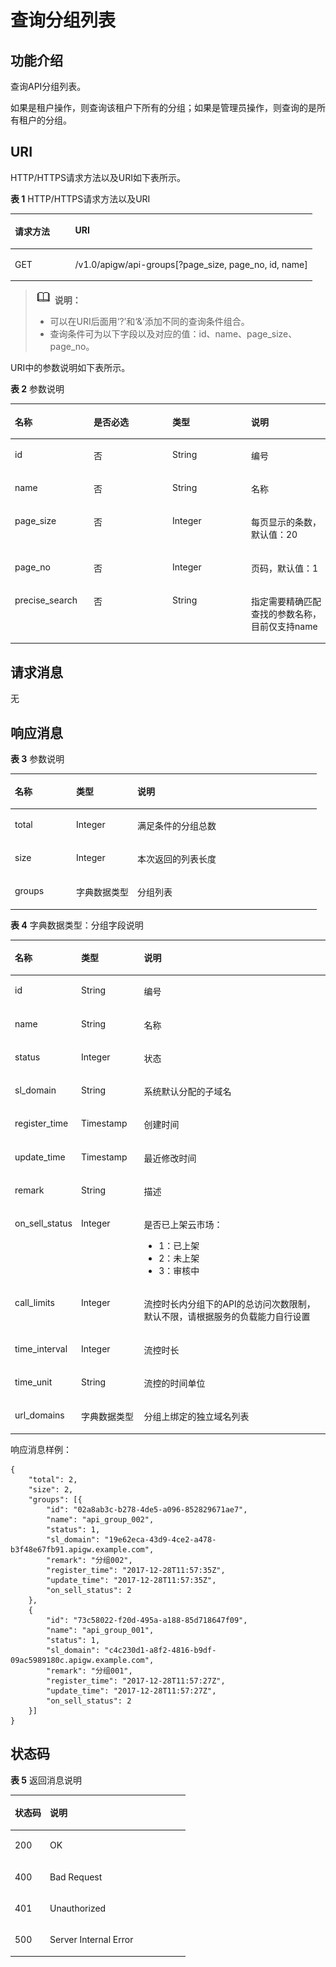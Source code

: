 # 查询分组列表<a name="apig-zh-api-180713022"></a>

## 功能介绍<a name="section46949754"></a>

查询API分组列表。

如果是租户操作，则查询该租户下所有的分组；如果是管理员操作，则查询的是所有租户的分组。

## URI<a name="section19894605"></a>

HTTP/HTTPS请求方法以及URI如下表所示。

**表 1**  HTTP/HTTPS请求方法以及URI

<a name="table51530049"></a>
<table><thead align="left"><tr id="row67004532"><th class="cellrowborder" valign="top" width="20%" id="mcps1.2.3.1.1"><p id="p58658025"><a name="p58658025"></a><a name="p58658025"></a>请求方法</p>
</th>
<th class="cellrowborder" valign="top" width="80%" id="mcps1.2.3.1.2"><p id="p53679570"><a name="p53679570"></a><a name="p53679570"></a>URI</p>
</th>
</tr>
</thead>
<tbody><tr id="row53077912"><td class="cellrowborder" valign="top" width="20%" headers="mcps1.2.3.1.1 "><p id="p4343586"><a name="p4343586"></a><a name="p4343586"></a>GET</p>
</td>
<td class="cellrowborder" valign="top" width="80%" headers="mcps1.2.3.1.2 "><p id="p16286168"><a name="p16286168"></a><a name="p16286168"></a>/v1.0/apigw/api-groups[?page_size, page_no, id, name]</p>
</td>
</tr>
</tbody>
</table>

>![](public_sys-resources/icon-note.gif) **说明：**   
>-   可以在URI后面用‘?’和‘&’添加不同的查询条件组合。  
>-   查询条件可为以下字段以及对应的值：id、name、page\_size、page\_no。  

URI中的参数说明如下表所示。

**表 2**  参数说明

<a name="table40608407"></a>
<table><thead align="left"><tr id="row2467029"><th class="cellrowborder" valign="top" width="25%" id="mcps1.2.5.1.1"><p id="p65611664"><a name="p65611664"></a><a name="p65611664"></a>名称</p>
</th>
<th class="cellrowborder" valign="top" width="25%" id="mcps1.2.5.1.2"><p id="p12944543"><a name="p12944543"></a><a name="p12944543"></a>是否必选</p>
</th>
<th class="cellrowborder" valign="top" width="25%" id="mcps1.2.5.1.3"><p id="p41875051"><a name="p41875051"></a><a name="p41875051"></a>类型</p>
</th>
<th class="cellrowborder" valign="top" width="25%" id="mcps1.2.5.1.4"><p id="p36435931"><a name="p36435931"></a><a name="p36435931"></a>说明</p>
</th>
</tr>
</thead>
<tbody><tr id="row65629271"><td class="cellrowborder" valign="top" width="25%" headers="mcps1.2.5.1.1 "><p id="p14370760"><a name="p14370760"></a><a name="p14370760"></a>id</p>
</td>
<td class="cellrowborder" valign="top" width="25%" headers="mcps1.2.5.1.2 "><p id="p23180950"><a name="p23180950"></a><a name="p23180950"></a>否</p>
</td>
<td class="cellrowborder" valign="top" width="25%" headers="mcps1.2.5.1.3 "><p id="p65717672"><a name="p65717672"></a><a name="p65717672"></a>String</p>
</td>
<td class="cellrowborder" valign="top" width="25%" headers="mcps1.2.5.1.4 "><p id="p21531239"><a name="p21531239"></a><a name="p21531239"></a>编号</p>
</td>
</tr>
<tr id="row59563426"><td class="cellrowborder" valign="top" width="25%" headers="mcps1.2.5.1.1 "><p id="p59908239"><a name="p59908239"></a><a name="p59908239"></a>name</p>
</td>
<td class="cellrowborder" valign="top" width="25%" headers="mcps1.2.5.1.2 "><p id="p20729180"><a name="p20729180"></a><a name="p20729180"></a>否</p>
</td>
<td class="cellrowborder" valign="top" width="25%" headers="mcps1.2.5.1.3 "><p id="p1342001"><a name="p1342001"></a><a name="p1342001"></a>String</p>
</td>
<td class="cellrowborder" valign="top" width="25%" headers="mcps1.2.5.1.4 "><p id="p41593271"><a name="p41593271"></a><a name="p41593271"></a>名称</p>
</td>
</tr>
<tr id="row8058788"><td class="cellrowborder" valign="top" width="25%" headers="mcps1.2.5.1.1 "><p id="p48782101"><a name="p48782101"></a><a name="p48782101"></a>page_size</p>
</td>
<td class="cellrowborder" valign="top" width="25%" headers="mcps1.2.5.1.2 "><p id="p59036110"><a name="p59036110"></a><a name="p59036110"></a>否</p>
</td>
<td class="cellrowborder" valign="top" width="25%" headers="mcps1.2.5.1.3 "><p id="p17195640"><a name="p17195640"></a><a name="p17195640"></a>Integer</p>
</td>
<td class="cellrowborder" valign="top" width="25%" headers="mcps1.2.5.1.4 "><p id="p50669627"><a name="p50669627"></a><a name="p50669627"></a>每页显示的条数，默认值：20</p>
</td>
</tr>
<tr id="row53373461"><td class="cellrowborder" valign="top" width="25%" headers="mcps1.2.5.1.1 "><p id="p28283055"><a name="p28283055"></a><a name="p28283055"></a>page_no</p>
</td>
<td class="cellrowborder" valign="top" width="25%" headers="mcps1.2.5.1.2 "><p id="p9226101"><a name="p9226101"></a><a name="p9226101"></a>否</p>
</td>
<td class="cellrowborder" valign="top" width="25%" headers="mcps1.2.5.1.3 "><p id="p9116753"><a name="p9116753"></a><a name="p9116753"></a>Integer</p>
</td>
<td class="cellrowborder" valign="top" width="25%" headers="mcps1.2.5.1.4 "><p id="p259496"><a name="p259496"></a><a name="p259496"></a>页码，默认值：1</p>
</td>
</tr>
<tr id="row14184336124518"><td class="cellrowborder" valign="top" width="25%" headers="mcps1.2.5.1.1 "><p id="p7186103615458"><a name="p7186103615458"></a><a name="p7186103615458"></a>precise_search</p>
</td>
<td class="cellrowborder" valign="top" width="25%" headers="mcps1.2.5.1.2 "><p id="p6186163619453"><a name="p6186163619453"></a><a name="p6186163619453"></a>否</p>
</td>
<td class="cellrowborder" valign="top" width="25%" headers="mcps1.2.5.1.3 "><p id="p61861736164517"><a name="p61861736164517"></a><a name="p61861736164517"></a>String</p>
</td>
<td class="cellrowborder" valign="top" width="25%" headers="mcps1.2.5.1.4 "><p id="p12186203617455"><a name="p12186203617455"></a><a name="p12186203617455"></a>指定需要精确匹配查找的参数名称，目前仅支持name</p>
</td>
</tr>
</tbody>
</table>

## 请求消息<a name="section44833719"></a>

无

## 响应消息<a name="section7652604"></a>

**表 3**  参数说明

<a name="table37289116"></a>
<table><thead align="left"><tr id="row8457713"><th class="cellrowborder" valign="top" width="20%" id="mcps1.2.4.1.1"><p id="p13986137"><a name="p13986137"></a><a name="p13986137"></a>名称</p>
</th>
<th class="cellrowborder" valign="top" width="20%" id="mcps1.2.4.1.2"><p id="p59135289"><a name="p59135289"></a><a name="p59135289"></a>类型</p>
</th>
<th class="cellrowborder" valign="top" width="60%" id="mcps1.2.4.1.3"><p id="p25229114"><a name="p25229114"></a><a name="p25229114"></a>说明</p>
</th>
</tr>
</thead>
<tbody><tr id="row30292355"><td class="cellrowborder" valign="top" width="20%" headers="mcps1.2.4.1.1 "><p id="p37761725"><a name="p37761725"></a><a name="p37761725"></a>total</p>
</td>
<td class="cellrowborder" valign="top" width="20%" headers="mcps1.2.4.1.2 "><p id="p38800912"><a name="p38800912"></a><a name="p38800912"></a>Integer</p>
</td>
<td class="cellrowborder" valign="top" width="60%" headers="mcps1.2.4.1.3 "><p id="p55866147"><a name="p55866147"></a><a name="p55866147"></a>满足条件的分组总数</p>
</td>
</tr>
<tr id="row33033276"><td class="cellrowborder" valign="top" width="20%" headers="mcps1.2.4.1.1 "><p id="p58449682"><a name="p58449682"></a><a name="p58449682"></a>size</p>
</td>
<td class="cellrowborder" valign="top" width="20%" headers="mcps1.2.4.1.2 "><p id="p36803838"><a name="p36803838"></a><a name="p36803838"></a>Integer</p>
</td>
<td class="cellrowborder" valign="top" width="60%" headers="mcps1.2.4.1.3 "><p id="p28320869"><a name="p28320869"></a><a name="p28320869"></a>本次返回的列表长度</p>
</td>
</tr>
<tr id="row53561235"><td class="cellrowborder" valign="top" width="20%" headers="mcps1.2.4.1.1 "><p id="p43492801"><a name="p43492801"></a><a name="p43492801"></a>groups</p>
</td>
<td class="cellrowborder" valign="top" width="20%" headers="mcps1.2.4.1.2 "><p id="p33255967"><a name="p33255967"></a><a name="p33255967"></a>字典数据类型</p>
</td>
<td class="cellrowborder" valign="top" width="60%" headers="mcps1.2.4.1.3 "><p id="p9378773"><a name="p9378773"></a><a name="p9378773"></a>分组列表</p>
</td>
</tr>
</tbody>
</table>

**表 4**  字典数据类型：分组字段说明

<a name="table17300097"></a>
<table><thead align="left"><tr id="row63268036"><th class="cellrowborder" valign="top" width="20%" id="mcps1.2.4.1.1"><p id="p24437261"><a name="p24437261"></a><a name="p24437261"></a>名称</p>
</th>
<th class="cellrowborder" valign="top" width="20%" id="mcps1.2.4.1.2"><p id="p33261086"><a name="p33261086"></a><a name="p33261086"></a>类型</p>
</th>
<th class="cellrowborder" valign="top" width="60%" id="mcps1.2.4.1.3"><p id="p9793440"><a name="p9793440"></a><a name="p9793440"></a>说明</p>
</th>
</tr>
</thead>
<tbody><tr id="row55071162"><td class="cellrowborder" valign="top" width="20%" headers="mcps1.2.4.1.1 "><p id="p31579157"><a name="p31579157"></a><a name="p31579157"></a>id</p>
</td>
<td class="cellrowborder" valign="top" width="20%" headers="mcps1.2.4.1.2 "><p id="p7774937"><a name="p7774937"></a><a name="p7774937"></a>String</p>
</td>
<td class="cellrowborder" valign="top" width="60%" headers="mcps1.2.4.1.3 "><p id="p25790124"><a name="p25790124"></a><a name="p25790124"></a>编号</p>
</td>
</tr>
<tr id="row30784532"><td class="cellrowborder" valign="top" width="20%" headers="mcps1.2.4.1.1 "><p id="p10519172"><a name="p10519172"></a><a name="p10519172"></a>name</p>
</td>
<td class="cellrowborder" valign="top" width="20%" headers="mcps1.2.4.1.2 "><p id="p46746584"><a name="p46746584"></a><a name="p46746584"></a>String</p>
</td>
<td class="cellrowborder" valign="top" width="60%" headers="mcps1.2.4.1.3 "><p id="p28376953"><a name="p28376953"></a><a name="p28376953"></a>名称</p>
</td>
</tr>
<tr id="row54065985"><td class="cellrowborder" valign="top" width="20%" headers="mcps1.2.4.1.1 "><p id="p17268671"><a name="p17268671"></a><a name="p17268671"></a>status</p>
</td>
<td class="cellrowborder" valign="top" width="20%" headers="mcps1.2.4.1.2 "><p id="p56585150"><a name="p56585150"></a><a name="p56585150"></a>Integer</p>
</td>
<td class="cellrowborder" valign="top" width="60%" headers="mcps1.2.4.1.3 "><p id="p19994470"><a name="p19994470"></a><a name="p19994470"></a>状态</p>
</td>
</tr>
<tr id="row45732504"><td class="cellrowborder" valign="top" width="20%" headers="mcps1.2.4.1.1 "><p id="p13345359"><a name="p13345359"></a><a name="p13345359"></a>sl_domain</p>
</td>
<td class="cellrowborder" valign="top" width="20%" headers="mcps1.2.4.1.2 "><p id="p7232323"><a name="p7232323"></a><a name="p7232323"></a>String</p>
</td>
<td class="cellrowborder" valign="top" width="60%" headers="mcps1.2.4.1.3 "><p id="p48947291"><a name="p48947291"></a><a name="p48947291"></a>系统默认分配的子域名</p>
</td>
</tr>
<tr id="row37872440"><td class="cellrowborder" valign="top" width="20%" headers="mcps1.2.4.1.1 "><p id="p47768834"><a name="p47768834"></a><a name="p47768834"></a>register_time</p>
</td>
<td class="cellrowborder" valign="top" width="20%" headers="mcps1.2.4.1.2 "><p id="p44070373"><a name="p44070373"></a><a name="p44070373"></a>Timestamp</p>
</td>
<td class="cellrowborder" valign="top" width="60%" headers="mcps1.2.4.1.3 "><p id="p12930440"><a name="p12930440"></a><a name="p12930440"></a>创建时间</p>
</td>
</tr>
<tr id="row49265097"><td class="cellrowborder" valign="top" width="20%" headers="mcps1.2.4.1.1 "><p id="p31049903"><a name="p31049903"></a><a name="p31049903"></a>update_time</p>
</td>
<td class="cellrowborder" valign="top" width="20%" headers="mcps1.2.4.1.2 "><p id="p32014251"><a name="p32014251"></a><a name="p32014251"></a>Timestamp</p>
</td>
<td class="cellrowborder" valign="top" width="60%" headers="mcps1.2.4.1.3 "><p id="p43017506"><a name="p43017506"></a><a name="p43017506"></a>最近修改时间</p>
</td>
</tr>
<tr id="row51613240"><td class="cellrowborder" valign="top" width="20%" headers="mcps1.2.4.1.1 "><p id="p19922934"><a name="p19922934"></a><a name="p19922934"></a>remark</p>
</td>
<td class="cellrowborder" valign="top" width="20%" headers="mcps1.2.4.1.2 "><p id="p3144932"><a name="p3144932"></a><a name="p3144932"></a>String</p>
</td>
<td class="cellrowborder" valign="top" width="60%" headers="mcps1.2.4.1.3 "><p id="p53412906"><a name="p53412906"></a><a name="p53412906"></a>描述</p>
</td>
</tr>
<tr id="row3429462"><td class="cellrowborder" valign="top" width="20%" headers="mcps1.2.4.1.1 "><p id="p9350971"><a name="p9350971"></a><a name="p9350971"></a>on_sell_status</p>
</td>
<td class="cellrowborder" valign="top" width="20%" headers="mcps1.2.4.1.2 "><p id="p19231164"><a name="p19231164"></a><a name="p19231164"></a>Integer</p>
</td>
<td class="cellrowborder" valign="top" width="60%" headers="mcps1.2.4.1.3 "><p id="p14220483"><a name="p14220483"></a><a name="p14220483"></a>是否已上架云市场：</p>
<a name="ul60875483"></a><a name="ul60875483"></a><ul id="ul60875483"><li>1：已上架</li><li>2：未上架</li><li>3：审核中</li></ul>
</td>
</tr>
<tr id="row1880511716455"><td class="cellrowborder" valign="top" width="20%" headers="mcps1.2.4.1.1 "><p id="p63758800"><a name="p63758800"></a><a name="p63758800"></a>call_limits</p>
</td>
<td class="cellrowborder" valign="top" width="20%" headers="mcps1.2.4.1.2 "><p id="p64189201"><a name="p64189201"></a><a name="p64189201"></a>Integer</p>
</td>
<td class="cellrowborder" valign="top" width="60%" headers="mcps1.2.4.1.3 "><p id="p31942831"><a name="p31942831"></a><a name="p31942831"></a>流控时长内分组下的API的总访问次数限制，默认不限，请根据服务的负载能力自行设置</p>
</td>
</tr>
<tr id="row642312418454"><td class="cellrowborder" valign="top" width="20%" headers="mcps1.2.4.1.1 "><p id="p66657312"><a name="p66657312"></a><a name="p66657312"></a>time_interval</p>
</td>
<td class="cellrowborder" valign="top" width="20%" headers="mcps1.2.4.1.2 "><p id="p30533155"><a name="p30533155"></a><a name="p30533155"></a>Integer</p>
</td>
<td class="cellrowborder" valign="top" width="60%" headers="mcps1.2.4.1.3 "><p id="p57266528"><a name="p57266528"></a><a name="p57266528"></a>流控时长</p>
</td>
</tr>
<tr id="row011851416459"><td class="cellrowborder" valign="top" width="20%" headers="mcps1.2.4.1.1 "><p id="p5585767"><a name="p5585767"></a><a name="p5585767"></a>time_unit</p>
</td>
<td class="cellrowborder" valign="top" width="20%" headers="mcps1.2.4.1.2 "><p id="p49793976"><a name="p49793976"></a><a name="p49793976"></a>String</p>
</td>
<td class="cellrowborder" valign="top" width="60%" headers="mcps1.2.4.1.3 "><p id="p6780221"><a name="p6780221"></a><a name="p6780221"></a>流控的时间单位</p>
</td>
</tr>
<tr id="row1134681118458"><td class="cellrowborder" valign="top" width="20%" headers="mcps1.2.4.1.1 "><p id="p43834197"><a name="p43834197"></a><a name="p43834197"></a>url_domains</p>
</td>
<td class="cellrowborder" valign="top" width="20%" headers="mcps1.2.4.1.2 "><p id="p60909101"><a name="p60909101"></a><a name="p60909101"></a>字典数据类型</p>
</td>
<td class="cellrowborder" valign="top" width="60%" headers="mcps1.2.4.1.3 "><p id="p34690133"><a name="p34690133"></a><a name="p34690133"></a>分组上绑定的独立域名列表</p>
</td>
</tr>
</tbody>
</table>

响应消息样例：

```
{
	"total": 2,
	"size": 2,
	"groups": [{
		"id": "02a8ab3c-b278-4de5-a096-852829671ae7",
		"name": "api_group_002",
		"status": 1,
		"sl_domain": "19e62eca-43d9-4ce2-a478-b3f48e67fb91.apigw.example.com",
		"remark": "分组002",
		"register_time": "2017-12-28T11:57:35Z",
		"update_time": "2017-12-28T11:57:35Z",
		"on_sell_status": 2
	},
	{
		"id": "73c58022-f20d-495a-a188-85d718647f09",
		"name": "api_group_001",
		"status": 1,
		"sl_domain": "c4c230d1-a8f2-4816-b9df-09ac5989180c.apigw.example.com",
		"remark": "分组001",
		"register_time": "2017-12-28T11:57:27Z",
		"update_time": "2017-12-28T11:57:27Z",
		"on_sell_status": 2
	}]
}
```

## 状态码<a name="section850289"></a>

**表 5**  返回消息说明

<a name="table24836589"></a>
<table><thead align="left"><tr id="row45772199"><th class="cellrowborder" valign="top" width="20%" id="mcps1.2.3.1.1"><p id="p16560630"><a name="p16560630"></a><a name="p16560630"></a>状态码</p>
</th>
<th class="cellrowborder" valign="top" width="80%" id="mcps1.2.3.1.2"><p id="p66342678"><a name="p66342678"></a><a name="p66342678"></a>说明</p>
</th>
</tr>
</thead>
<tbody><tr id="row5047855"><td class="cellrowborder" valign="top" width="20%" headers="mcps1.2.3.1.1 "><p id="p6223080"><a name="p6223080"></a><a name="p6223080"></a>200</p>
</td>
<td class="cellrowborder" valign="top" width="80%" headers="mcps1.2.3.1.2 "><p id="p50988816"><a name="p50988816"></a><a name="p50988816"></a>OK</p>
</td>
</tr>
<tr id="row40331444"><td class="cellrowborder" valign="top" width="20%" headers="mcps1.2.3.1.1 "><p id="p45621557"><a name="p45621557"></a><a name="p45621557"></a>400</p>
</td>
<td class="cellrowborder" valign="top" width="80%" headers="mcps1.2.3.1.2 "><p id="p18594143614553"><a name="p18594143614553"></a><a name="p18594143614553"></a>Bad Request</p>
</td>
</tr>
<tr id="row39228080"><td class="cellrowborder" valign="top" width="20%" headers="mcps1.2.3.1.1 "><p id="p23357924"><a name="p23357924"></a><a name="p23357924"></a>401</p>
</td>
<td class="cellrowborder" valign="top" width="80%" headers="mcps1.2.3.1.2 "><p id="p9203142078"><a name="p9203142078"></a><a name="p9203142078"></a>Unauthorized</p>
</td>
</tr>
<tr id="row49384039"><td class="cellrowborder" valign="top" width="20%" headers="mcps1.2.3.1.1 "><p id="p40684231"><a name="p40684231"></a><a name="p40684231"></a>500</p>
</td>
<td class="cellrowborder" valign="top" width="80%" headers="mcps1.2.3.1.2 "><p id="p14947689"><a name="p14947689"></a><a name="p14947689"></a>Server Internal Error</p>
</td>
</tr>
</tbody>
</table>

